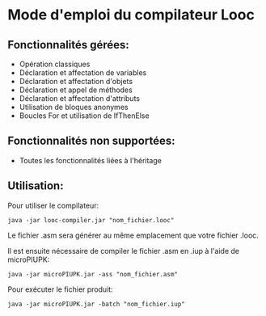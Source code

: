 # Mode d'emploi du compilateur Looc

## Fonctionnalités gérées:

- Opération classiques
- Déclaration et affectation de variables
- Déclaration et affectation d'objets
- Déclaration et appel de méthodes
- Déclaration et affectation d'attributs
- Utilisation de bloques anonymes
- Boucles For et utilisation de IfThenElse

## Fonctionnalités non supportées:

- Toutes les fonctionnalités liées à l'héritage

## Utilisation:

Pour utiliser le compilateur:

    java -jar looc-compiler.jar "nom_fichier.looc"

Le fichier .asm sera générer au même emplacement que votre fichier .looc.

Il est ensuite nécessaire de compiler le fichier .asm en .iup à l'aide de microPIUPK:

    java -jar microPIUPK.jar -ass "nom_fichier.asm"
    
Pour exécuter le fichier produit:
    
    java -jar microPIUPK.jar -batch "nom_fichier.iup"